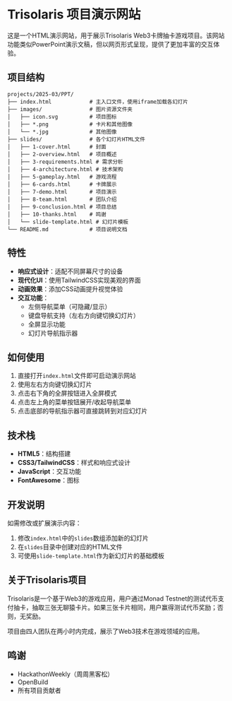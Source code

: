 # Trisolaris 项目演示网站

这是一个HTML演示网站，用于展示Trisolaris Web3卡牌抽卡游戏项目。该网站功能类似PowerPoint演示文稿，但以网页形式呈现，提供了更加丰富的交互体验。

## 项目结构

```
projects/2025-03/PPT/
├── index.html            # 主入口文件，使用iframe加载各幻灯片
├── images/               # 图片资源文件夹
│   ├── icon.svg          # 项目图标
│   ├── *.png             # 卡片和其他图像
│   └── *.jpg             # 其他图像
├── slides/               # 各个幻灯片HTML文件
│   ├── 1-cover.html      # 封面
│   ├── 2-overview.html   # 项目概述
│   ├── 3-requirements.html # 需求分析
│   ├── 4-architecture.html # 技术架构
│   ├── 5-gameplay.html   # 游戏流程
│   ├── 6-cards.html      # 卡牌展示
│   ├── 7-demo.html       # 项目演示
│   ├── 8-team.html       # 团队介绍
│   ├── 9-conclusion.html # 项目总结
│   ├── 10-thanks.html    # 鸣谢
│   └── slide-template.html # 幻灯片模板
└── README.md             # 项目说明文档
```

## 特性

- **响应式设计**：适配不同屏幕尺寸的设备
- **现代化UI**：使用TailwindCSS实现美观的界面
- **动画效果**：添加CSS动画提升视觉体验
- **交互功能**：
  - 左侧导航菜单（可隐藏/显示）
  - 键盘导航支持（左右方向键切换幻灯片）
  - 全屏显示功能
  - 幻灯片导航指示器

## 如何使用

1. 直接打开`index.html`文件即可启动演示网站
2. 使用左右方向键切换幻灯片
3. 点击右下角的全屏按钮进入全屏模式
4. 点击左上角的菜单按钮展开/收起导航菜单
5. 点击底部的导航指示器可直接跳转到对应幻灯片

## 技术栈

- **HTML5**：结构搭建
- **CSS3/TailwindCSS**：样式和响应式设计
- **JavaScript**：交互功能
- **FontAwesome**：图标

## 开发说明

如需修改或扩展演示内容：

1. 修改`index.html`中的`slides`数组添加新的幻灯片
2. 在`slides`目录中创建对应的HTML文件
3. 可使用`slide-template.html`作为新幻灯片的基础模板

## 关于Trisolaris项目

Trisolaris是一个基于Web3的游戏应用，用户通过Monad Testnet的测试代币支付抽卡，抽取三张无聊猿卡片。如果三张卡片相同，用户赢得测试代币奖励；否则，无奖励。

项目由四人团队在两小时内完成，展示了Web3技术在游戏领域的应用。

## 鸣谢

- HackathonWeekly（周周黑客松）
- OpenBuild
- 所有项目贡献者 